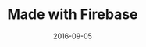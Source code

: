 ---
layout: site
title: "Made with Firebase"
date: 2016-09-05
categories: [community]
version: 1.6.1
major: 1
minor: 6
patch: 1
slug: made-with-firebase
link: https://madewithfirebase.com/
submitter: lpolepeddi
permalink: /sites/:slug
---
